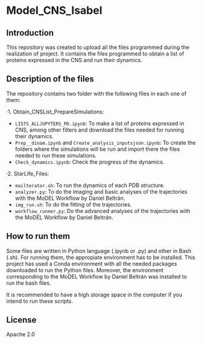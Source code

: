 # Model_CNS_Isabel



## Introduction

This repository was created to upload all the files programmed during the realization of project. It contains the files programmed to obtain a list of proteins expressed in the CNS and run their dynamics. 


## Description of the files 
The repository contains two folder with the following files in each one of them: 

·1. Obtain_CNSList_PrepareSimulations:

- `LISTS_ALLJUPYTERS_PD.ipynb`: To make a list of proteins expressed in CNS, among other filters and download the files needed for running their dynamics. 
- `Prep__dinam.ipynb` and `Create_analysis_inputsjson.ipynb`: To create the folders where the simulations will be run and import there the files needed to run these simulations. 
- `Check_dynamics.ipynb`: Check the progress of the dynamics. 

·2. StarLife_Files:

- `mailterator.sh`: To run the dynamics of each PDB structure. 
- `analyzer.py`: To do the imaging and basic analyses of the trajectories with the MoDEL Workflow by Daniel Beltrán.
- `img_run.sh`: To do the fitting of the trajectories. 
- `workflow_runner.py`: Do the advanced analyses of the trajectories with the MoDEL Workflow by Daniel Beltrán.


## How to run them

Some files are written in Python language (.ipynb or .py) and other in Bash (.sh). For running them, the appropiate environment has to be installed. This project has used a Conda environment with all the needed packages downloaded to run the Python files. Moreover, the environment corresponding to the MoDEL Workflow by Daniel Beltrán was installed to run the bash files. 

It is recommended to have a high storage space in the computer if you intend to run these scripts. 

## License

Apache 2.0


